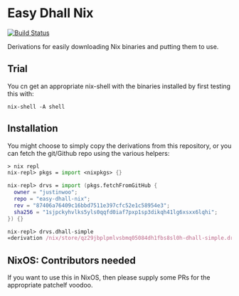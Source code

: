 # Easy Dhall Nix

[![Build Status](https://travis-ci.org/justinwoo/easy-dhall-nix.svg?branch=master)](https://travis-ci.org/justinwoo/easy-dhall-nix)

Derivations for easily downloading Nix binaries and putting them to use.

## Trial

You cn get an appropriate nix-shell with the binaries installed by first testing this with:

```
nix-shell -A shell
```

## Installation

You might choose to simply copy the derivations from this repository, or you can fetch the git/Github repo using the various helpers:

```nix
> nix repl
nix-repl> pkgs = import <nixpkgs> {}

nix-repl> drvs = import (pkgs.fetchFromGitHub {
  owner = "justinwoo";
  repo = "easy-dhall-nix";
  rev = "87406a76409c16bbd7511e397cfc52e1c58954e3";
  sha256 = "1sjpckyhvlks5yls0qqfd0iaf7pxp1sp3dikqh41lg6xsxx6lqhi";
}) {}

nix-repl> drvs.dhall-simple
«derivation /nix/store/qz29jbplpmlvsbmq05084dh1fbs8sl0h-dhall-simple.drv»
```

## NixOS: Contributors needed

If you want to use this in NixOS, then please supply some PRs for the appropriate patchelf voodoo.
